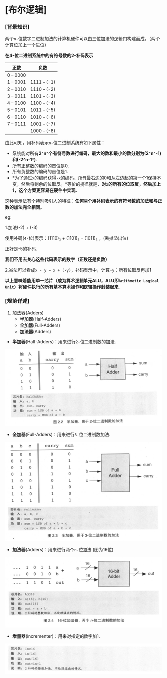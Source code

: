 # [布尔逻辑]

### [背景知识]

两个`n-`位数字二进制加法的计算机硬件可以由三位加法的逻辑门构建而成。（两个计算位加上一个进位）

**在4-位二进制系统中的有符号数的2-补码表示**

| 正数     | 负数        |
| -------- | ----------- |
| 0 – 0000 |             |
| 1 – 0001 | 1111 – (-1) |
| 2 – 0010 | 1110 – (-2) |
| 3 – 0011 | 1101 – (-3) |
| 4 – 0100 | 1100 – (-4) |
| 5 – 0101 | 1011 – (-5) |
| 6 – 0110 | 1010 – (-6) |
| 7 – 0111 | 1001 – (-7) |
|          | 1000 – (-8) |

由此可知，用补码表示`n-`位二进制系统有如下属性：

- 系统能对所有**2^n^**个有符号数进行编码，最大的数和最小的数分别为**(2^n^-1)**和**(-2^n-1^)**.
- 所有正整数的编码的首位是0.
- 所有负整数的编码的首位是1.
- *为了通过`x`的编码获得`-x`的编码，所有最右边的0和从左边起的第一个1保持不变，然后将剩余的位取反。*等价的捷径就是，**对`x`的所有的位取反，然后加上1，这个方案更容易在硬件中实现.**

这种表示法有个特别吸引人的特征：**任何两个用补码表示的有符号数的加法和与正数的加法完全相同**。

eg: 

1.加法(-2) + (-3)

使用补码(`4-`位)表示：(1110)₂ + (1101)₂  = (1011)₂  ，(丢掉溢出位)

正好是-5的补码.

**我们不用去关心这些代码表示的数字（正数还是负数）**

2.减法可以看成`x - y = x + (-y)`，补码表示中，计算`-y`：所有位取反再加1



**以上意味着能用单一芯片（成为算术逻辑单元ALU，ALU即`Arithmetic Logical Unit`）将硬件执行的所有基本算术操作和逻辑操作封装起来**.



### [规范详述]

1. 加法器(Adders)
   - **半加器**(Half-Adders)
   - **全加器**(Full-Adders)
   - **加法器**(Adders)

- **半加器**(Half-Adders)：用来进行`2-`位二进制数的加法.

<img src="C2-布尔算法运算.assets/image-20200816222258242.png" alt="image-20200816222258242" style="zoom:80%;" />

- **全加器**(Full-Adders)：用来进行`3-`位二进制数加法.  

<img src="C2-布尔算法运算.assets/image-20200816223202065.png" alt="image-20200816223202065" style="zoom:80%;" />

- **加法器**(Adders)：用来进行两个`n-`位加法.(图为16位)

<img src="C2-布尔算法运算.assets/image-20200816222654606.png" alt="image-20200816222654606" style="zoom:80%;" />

- **增量器**(incrementer)：用来对指定的数字加1.

<img src="C2-布尔算法运算.assets/image-20200816223012624.png" alt="image-20200816223012624" style="zoom:80%;" />

